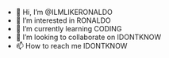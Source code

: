 - 👋 Hi, I’m @ILMLIKERONALDO
- 👀 I’m interested in RONALDO
- 🌱 I’m currently learning CODING
- 💞️ I’m looking to collaborate on IDONTKNOW
- 📫 How to reach me IDONTKNOW

<!---
ILMLIKERONALDO/ILMLIKERONALDO is a ✨ special ✨ repository because its `README.md` (this file) appears on your GitHub profile.
You can click the Preview link to take a look at your changes.
--->
